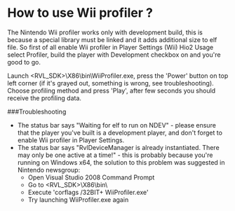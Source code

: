 How to use Wii profiler ?
=========================

The Nintendo Wii profiler works only with development build, this is because a special library must be linked and it adds additional size to elf file.
So first of all enable Wii profiler in Player Settings (Wii) Hio2 Usage select Profiler, build the player with Development checkbox on and you're good to go.

Launch <RVL_SDK>\X86\bin\WiiProfiler.exe, press the 'Power' button on top left corner (if it's grayed out, something is wrong, see troubleshooting). Choose profiling method and press 'Play', after few seconds you should receive the profiling data.

###Troubleshooting
* The status bar says "Waiting for elf to run on NDEV" - please ensure that the player you've built is a development player, and don't forget to enable Wii profiler in Player Settings.
* The status bar says "RvlDeviceManager is already instantiated. There may only be one active at a time!" - this is probably because you're running on Windows x64, the solution to this problem was suggested in Nintendo newsgroup:
    * Open Visual Studio 2008 Command Prompt
    * Go to <RVL_SDK>\X86\bin\
    * Execute 'corflags /32BIT+ WiiProfiler.exe'
    * Try launching WiiProfiler.exe again
